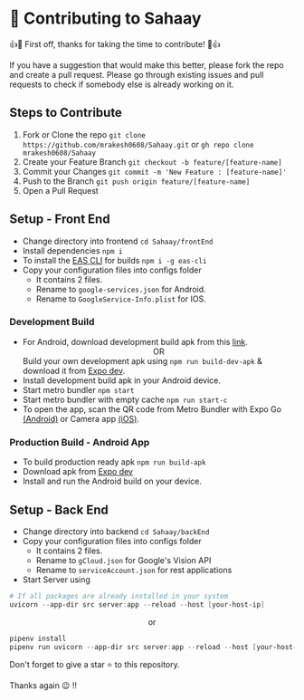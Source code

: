 # 🤝 Contributing to Sahaay

👍🎉 First off, thanks for taking the time to contribute! 🎉👍

If you have a suggestion that would make this better, please fork the repo and create a pull request. Please go through existing issues and pull requests to check if somebody else is already working on it.

## Steps to Contribute

1. Fork or Clone the repo `git clone https://github.com/mrakesh0608/Sahaay.git` or `gh repo clone mrakesh0608/Sahaay`
2. Create your Feature Branch `git checkout -b feature/[feature-name]`
3. Commit your Changes `git commit -m 'New Feature : [feature-name]'`
4. Push to the Branch `git push origin feature/[feature-name]`
5. Open a Pull Request

## Setup - Front End
- Change directory into frontend `cd Sahaay/frontEnd`
- Install dependencies `npm i`
- To install the [EAS CLI](https://expo.dev/eas) for builds `npm i -g eas-cli`
- Copy your configuration files into configs folder
    - It contains 2 files.
    - Rename to `google-services.json` for Android.
    - Rename to `GoogleService-Info.plist` for IOS.


### Development Build
- For Android, download development build apk from this [link](https://github.com/mrakesh0608/Sahaay/releases/download/v0.1.0/Sahaay-Dev.apk).<div align='center'>OR</div>Build your own development apk using `npm run build-dev-apk` & download it from [Expo dev](https://expo.dev/).
- Install development build apk in your Android device.
- Start metro bundler `npm start`
- Start metro bundler with empty cache `npm run start-c`
- To open the app, scan the QR code from Metro Bundler with Expo Go [(Android)](https://play.google.com/store/apps/details?id=host.exp.exponent) or Camera app [(iOS)](https://apps.apple.com/in/app/expo-go/id982107779).

### Production Build - Android App
- To build production ready apk `npm run build-apk`
- Download apk from [Expo dev](https://expo.dev/)
- Install and run the Android build on your device.

## Setup - Back End
- Change directory into backend `cd Sahaay/backEnd`
- Copy your configuration files into configs folder
    - It contains 2 files.
    - Rename to `gCloud.json` for Google's Vision API
    - Rename to `serviceAccount.json` for rest applications
- Start Server using
```powershell
# If all packages are already installed in your system
uvicorn --app-dir src server:app --reload --host [your-host-ip]
```
    
<p align='center'>or</p> 

```powershell
pipenv install
pipenv run uvicorn --app-dir src server:app --reload --host [your-host-ip]
```

<!-- ### Deploy Server to [Platform.sh](https://platform.sh/)

- Change directory into backend `cd Sahaay/backEnd`
- commit your changes
- Push your code to platform.sh using `platfrom push` -->


Don't forget to give a star ⭐️ to this repository.

Thanks again 😉 !! 